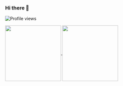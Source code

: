 ### Hi there 👋

![Profile views](https://gpvc.arturio.dev/And0re)

<a href="https://github.com/And0re/github-readme-stats">
  <img align="center" src="https://github-readme-stats.vercel.app/api?username=and0re&count_private=true&show_icons=true&theme=dracula" height="180"/>
</a>
<a href="https://github.com/And0re/convoychat">
  <img align="center" src="https://github-readme-stats.vercel.app/api/top-langs/?username=and0re&langs_count=10&layout=compact&theme=dracula" height="180"/>
</a>

<!--
**And0re/And0re** is a ✨ _special_ ✨ repository because its `README.md` (this file) appears on your GitHub profile.

Here are some ideas to get you started:

- 🔭 I’m currently working on ...
- 🌱 I’m currently learning ...
- 👯 I’m looking to collaborate on ...
- 🤔 I’m looking for help with ...
- 💬 Ask me about ...
- 📫 How to reach me: ...
- 😄 Pronouns: ...
- ⚡ Fun fact: ...

[![André's github stats](https://github-readme-stats.vercel.app/api?username=and0re&count_private=true&show_icons=true&theme=dracula)](https://github.com/And0re/github-readme-stats)
[![André's top languages](https://github-readme-stats.vercel.app/api/top-langs/?username=and0re&langs_count=10&layout=compact&theme=dracula)](https://github.com/And0re/github-readme-stats)

[![Ask Me Anything !](https://img.shields.io/badge/Ask%20me-anything-1abc9c.svg)](https://GitHub.com/And0re/ama)
[![GitHub commits](https://badgen.net/github/commits/Naereen/Strapdown.js)](https://GitHub.com/Naereen/StrapDown.js/commit/)
[![GitHub latest commit](https://badgen.net/github/last-commit/Naereen/Strapdown.js)](https://GitHub.com/Naereen/StrapDown.js/commit/)
[![GitHub stars](https://badgen.net/github/stars/Naereen/Strapdown.js)](https://GitHub.com/Naereen/StrapDown.js/stargazers/)
-->
